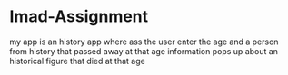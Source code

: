# Imad-Assignment 
my app is an history app where ass the user enter the age and a person from history that passed away at that age information pops up about an historical figure that died at that age 
